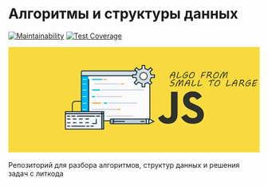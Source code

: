 # Алгоритмы и структуры данных

[![Maintainability](https://api.codeclimate.com/v1/badges/623613f597cc62c13335/maintainability)](https://codeclimate.com/github/Re-Dnor/algorithms/maintainability)
[![Test Coverage](https://api.codeclimate.com/v1/badges/623613f597cc62c13335/test_coverage)](https://codeclimate.com/github/Re-Dnor/algorithms/test_coverage)

![preview](./public/preview.jpg)

Репозиторий для разбора алгоритмов, структур данных и решения задач с литкода
